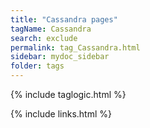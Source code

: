 ```yaml
---
title: "Cassandra pages"
tagName: Cassandra
search: exclude
permalink: tag_Cassandra.html
sidebar: mydoc_sidebar
folder: tags
---
```

{% include taglogic.html %}

{% include links.html %}
